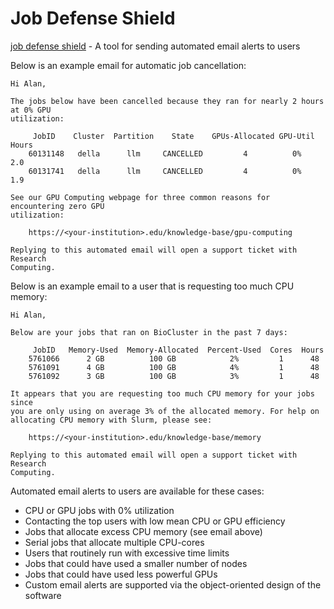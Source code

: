 # Job Defense Shield

[job defense shield](https://github.com/PrincetonUniversity/job_defense_shield) - A tool for sending automated email alerts to users  

Below is an example email for automatic job cancellation:

```
Hi Alan,

The jobs below have been cancelled because they ran for nearly 2 hours at 0% GPU
utilization:

     JobID    Cluster  Partition    State    GPUs-Allocated GPU-Util  Hours
    60131148   della      llm     CANCELLED         4          0%      2.0  
    60131741   della      llm     CANCELLED         4          0%      1.9  

See our GPU Computing webpage for three common reasons for encountering zero GPU
utilization:

    https://<your-institution>.edu/knowledge-base/gpu-computing

Replying to this automated email will open a support ticket with Research
Computing.
```

Below is an example email to a user that is requesting too much CPU memory:

```
Hi Alan,

Below are your jobs that ran on BioCluster in the past 7 days:

     JobID   Memory-Used  Memory-Allocated  Percent-Used  Cores  Hours
    5761066      2 GB          100 GB            2%         1      48
    5761091      4 GB          100 GB            4%         1      48
    5761092      3 GB          100 GB            3%         1      48

It appears that you are requesting too much CPU memory for your jobs since
you are only using on average 3% of the allocated memory. For help on
allocating CPU memory with Slurm, please see:

    https://<your-institution>.edu/knowledge-base/memory

Replying to this automated email will open a support ticket with Research
Computing. 
```
Automated email alerts to users are available for these cases:

- CPU or GPU jobs with 0% utilization
- Contacting the top users with low mean CPU or GPU efficiency
- Jobs that allocate excess CPU memory (see email above)
- Serial jobs that allocate multiple CPU-cores
- Users that routinely run with excessive time limits
- Jobs that could have used a smaller number of nodes
- Jobs that could have used less powerful GPUs
- Custom email alerts are supported via the object-oriented design of the software
